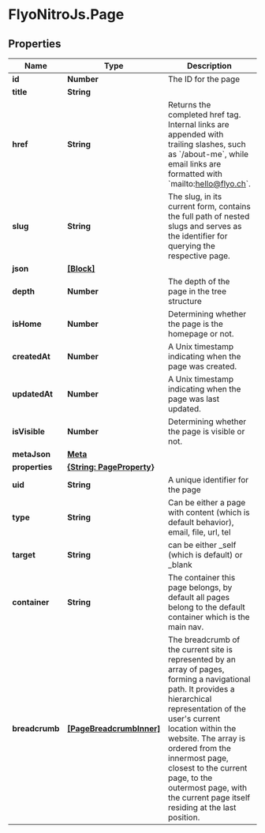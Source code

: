 # FlyoNitroJs.Page

## Properties

Name | Type | Description | Notes
------------ | ------------- | ------------- | -------------
**id** | **Number** | The ID for the page | [optional] 
**title** | **String** |  | [optional] 
**href** | **String** | Returns the completed href tag. Internal links are appended with trailing slashes, such as &#x60;/about-me&#x60;, while email links are formatted with &#x60;mailto:hello@flyo.ch&#x60;. | [optional] 
**slug** | **String** | The slug, in its current form, contains the full path of nested slugs and serves as the identifier for querying the respective page. | [optional] 
**json** | [**[Block]**](Block.md) |  | [optional] 
**depth** | **Number** | The depth of the page in the tree structure | [optional] 
**isHome** | **Number** | Determining whether the page is the homepage or not. | [optional] 
**createdAt** | **Number** | A Unix timestamp indicating when the page was created. | [optional] 
**updatedAt** | **Number** | A Unix timestamp indicating when the page was last updated. | [optional] 
**isVisible** | **Number** | Determining whether the page is visible or not. | [optional] 
**metaJson** | [**Meta**](Meta.md) |  | [optional] 
**properties** | [**{String: PageProperty}**](PageProperty.md) |  | [optional] 
**uid** | **String** | A unique identifier for the page | [optional] 
**type** | **String** | Can be either a page with content (which is default behavior), email, file, url, tel | [optional] 
**target** | **String** | can be either _self (which is default) or _blank | [optional] 
**container** | **String** | The container this page belongs, by default all pages belong to the default container which is the main nav. | [optional] 
**breadcrumb** | [**[PageBreadcrumbInner]**](PageBreadcrumbInner.md) | The breadcrumb of the current site is represented by an array of pages, forming a navigational path. It provides a hierarchical representation of the user&#39;s current location within the website. The array is ordered from the innermost page, closest to the current page, to the outermost page, with the current page itself residing at the last position. | [optional] 


